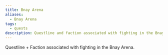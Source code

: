 ```yaml
---
title: Bnay Arena
aliases:
  - Bnay Arena
tags:
  - quests
description: Questline and faction associated with fighting in the Bnay Arena.
---
```

Questline + Faction associated with fighting in the Bnay Arena.